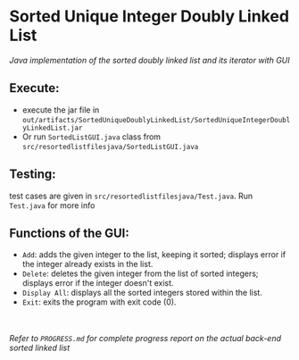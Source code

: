 # Sorted Unique Integer Doubly Linked List

*Java implementation of the sorted doubly linked list and its iterator with GUI*

## Execute: 
- execute the jar file in `out/artifacts/SortedUniqueDoublyLinkedList/SortedUniqueIntegerDoublyLinkedList.jar`
- Or run `SortedListGUI.java` class from `src/resortedlistfilesjava/SortedListGUI.java`

## Testing:
test cases are given in `src/resortedlistfilesjava/Test.java`. Run `Test.java` for more info

## Functions of the GUI:
- `Add`: adds the given integer to the list, keeping it sorted; displays error if the integer already exists in the list.
- `Delete`: deletes the given integer from the list of sorted integers; displays error if the integer doesn't exist.
- `Display All`: displays all the sorted integers stored within the list.
- `Exit`: exits the program with exit code (0).

<br /> <br /> *Refer to `PROGRESS.md` for complete progress report on the actual back-end sorted linked list*
